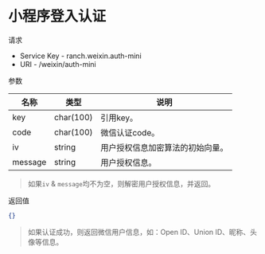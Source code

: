 # 小程序登入认证

请求
- Service Key - ranch.weixin.auth-mini
- URI - /weixin/auth-mini

参数

|名称|类型|说明|
|---|---|---|
|key|char(100)|引用key。|
|code|char(100)|微信认证code。|
|iv|string|用户授权信息加密算法的初始向量。|
|message|string|用户授权信息。|

> 如果`iv` & `message`均不为空，则解密用户授权信息，并返回。

返回值
```json
{}
```
> 如果认证成功，则返回微信用户信息，如：Open ID、Union ID、昵称、头像等信息。